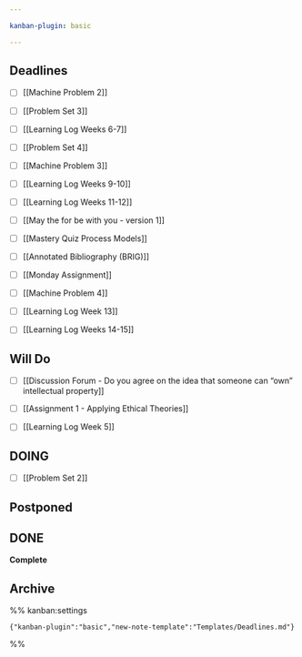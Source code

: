 ```yaml
---

kanban-plugin: basic

---
```


## Deadlines

- [ ] [[Machine Problem 2]]
- [ ] [[Problem Set 3]]
- [ ] [[Learning Log  Weeks 6-7]]
- [ ] [[Problem Set 4]]
- [ ] [[Machine Problem 3]]
- [ ] [[Learning Log  Weeks 9-10]]
- [ ] [[Learning Log  Weeks 11-12]]
- [ ] [[May the for be with you - version 1]]
- [ ] [[Mastery Quiz  Process Models]]
- [ ] [[Annotated Bibliography (BRIG)]]
- [ ] [[Monday Assignment]]
- [ ] [[Machine Problem 4]]
- [ ] [[Learning Log  Week 13]]
- [ ] [[Learning Log  Weeks 14-15]]


## Will Do

- [ ] [[Discussion Forum - Do you agree on the idea that someone can “own” intellectual property]]
- [ ] [[Assignment 1 - Applying Ethical Theories]]
- [ ] [[Learning Log  Week 5]]


## DOING

- [ ] [[Problem Set 2]]


## Postponed



## DONE

**Complete**


## Archive





%% kanban:settings
```
{"kanban-plugin":"basic","new-note-template":"Templates/Deadlines.md"}
```
%%